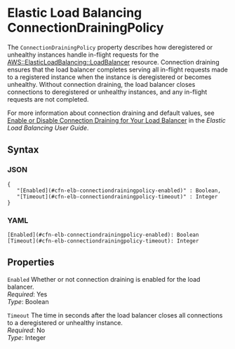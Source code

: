 # Elastic Load Balancing ConnectionDrainingPolicy<a name="aws-properties-ec2-elb-connectiondrainingpolicy"></a>

The `ConnectionDrainingPolicy` property describes how deregistered or unhealthy instances handle in\-flight requests for the [AWS::ElasticLoadBalancing::LoadBalancer](aws-properties-ec2-elb.md) resource\. Connection draining ensures that the load balancer completes serving all in\-flight requests made to a registered instance when the instance is deregistered or becomes unhealthy\. Without connection draining, the load balancer closes connections to deregistered or unhealthy instances, and any in\-flight requests are not completed\.

For more information about connection draining and default values, see [Enable or Disable Connection Draining for Your Load Balancer](https://docs.aws.amazon.com/elasticloadbalancing/latest/userguide/config-conn-drain.html) in the *Elastic Load Balancing User Guide*\.

## Syntax<a name="w4ab1c21c14e1066b7"></a>

### JSON<a name="aws-properties-ec2-elb-connectiondrainingpolicy-syntax.json"></a>

```
{
   "[Enabled](#cfn-elb-connectiondrainingpolicy-enabled)" : Boolean,
   "[Timeout](#cfn-elb-connectiondrainingpolicy-timeout)" : Integer
}
```

### YAML<a name="aws-properties-ec2-elb-connectiondrainingpolicy-syntax.yaml"></a>

```
[Enabled](#cfn-elb-connectiondrainingpolicy-enabled): Boolean
[Timeout](#cfn-elb-connectiondrainingpolicy-timeout): Integer
```

## Properties<a name="w4ab1c21c14e1066b9"></a>

`Enabled`  <a name="cfn-elb-connectiondrainingpolicy-enabled"></a>
Whether or not connection draining is enabled for the load balancer\.  
*Required*: Yes  
*Type*: Boolean

`Timeout`  <a name="cfn-elb-connectiondrainingpolicy-timeout"></a>
The time in seconds after the load balancer closes all connections to a deregistered or unhealthy instance\.  
*Required*: No  
*Type*: Integer